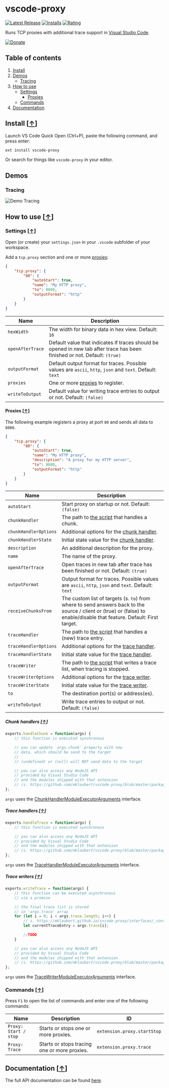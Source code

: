 # vscode-proxy

[![Latest Release](https://vsmarketplacebadge.apphb.com/version-short/mkloubert.vscode-proxy.svg)](https://marketplace.visualstudio.com/items?itemName=mkloubert.vscode-proxy)
[![Installs](https://vsmarketplacebadge.apphb.com/installs/mkloubert.vscode-proxy.svg)](https://marketplace.visualstudio.com/items?itemName=mkloubert.vscode-proxy)
[![Rating](https://vsmarketplacebadge.apphb.com/rating-short/mkloubert.vscode-proxy.svg)](https://marketplace.visualstudio.com/items?itemName=mkloubert.vscode-proxy#review-details)

Runs TCP proxies with additional trace support in [Visual Studio Code](https://code.visualstudio.com/).

[![Donate](https://img.shields.io/badge/Donate-PayPal-green.svg)](https://www.paypal.com/cgi-bin/webscr?cmd=_s-xclick&hosted_button_id=GJJDLPTHEA4BC)

## Table of contents

1. [Install](#install-)
2. [Demos](#demos-)
   * [Tracing](#tracing-)
3. [How to use](#how-to-use-)
   * [Settings](#settings-)
     * [Proxies](#proxies-)
   * [Commands](#commands-)
4. [Documentation](#documentation-)

## Install [[&uarr;](#table-of-contents)]

Launch VS Code Quick Open (Ctrl+P), paste the following command, and press enter:

```bash
ext install vscode-proxy
```

Or search for things like `vscode-proxy` in your editor.

## Demos

### Tracing

![Demo Tracing](https://raw.githubusercontent.com/mkloubert/vscode-proxy/master/img/demo1.gif)

## How to use [[&uarr;](#table-of-contents)]

### Settings [[&uarr;](#how-to-use-)]

Open (or create) your `settings.json` in your `.vscode` subfolder of your workspace.

Add a `tcp.proxy` section and one or more [proxies](#proxies-):

```json
{
    "tcp.proxy": {
        "80": {
            "autoStart": true,
            "name": "My HTTP proxy",
            "to": 8080,
            "outputFormat": "http"
        }
    }
}
```

| Name | Description |
| ---- | --------- |
| `hexWidth` | The width for binary data in hex view. Default: `16` |
| `openAfterTrace` | Default value that indicates if traces should be opened in new tab after trace has been finished or not. Default: `(true)` |
| `outputFormat` | Default output format for traces. Possible values are `ascii`, `http`, `json` and `text`. Default: `text` |
| `proxies` | One or more [proxies](#proxies-) to register. |
| `writeToOutput` | Default value for writing trace entries to output or not. Default: `(false)` |

#### Proxies [[&uarr;](#settings-)]

The following example registers a proxy at port `80` and sends all data to `8080`.

```json
{
    "tcp.proxy": {
        "80": {
            "autoStart": true,
            "name": "My HTTP proxy",
            "description": "A proxy for my HTTP server",
            "to": 8080,
            "outputFormat": "http"
        }
    }
}
```

| Name | Description |
| ---- | --------- |
| `autoStart` | Start proxy on startup or not. Default: `(false)` |
| `chunkHandler` | The path to [the script](#chunk-handlers-) that handles a chunk. |
| `chunkHandlerOptions` | Additional options for the [chunk handler](#chunk-handlers-). |
| `chunkHandlerState` | Initial state value for the [chunk handler](#chunk-handlers-). |
| `description` | An additional description for the proxy. |
| `name` | The name of the proxy. |
| `openAfterTrace` | Open traces in new tab after trace has been finished or not. Default: `(true)` |
| `outputFormat` | Output format for traces. Possible values are `ascii`, `http`, `json` and `text`. Default: `text` |
| `receiveChunksFrom` | The custom list of targets (s. `to`) from where to send answers back to the source / client or (true) or (false) to enable/disable that feature. Default: First target. |
| `traceHandler` | The path to [the script](#trace-handlers-) that handles a (new) trace entry. |
| `traceHandlerOptions` | Additional options for the [trace handler](#trace-handlers-). |
| `traceHandlerState` | Initial state value for the [trace handler](#trace-handlers-). |
| `traceWriter` | The path to [the script](#trace-writers-) that writes a trace list, when tracing is stopped. |
| `traceWriterOptions` | Additional options for the [trace writer](#trace-writers-). |
| `traceWriterState` | Initial state value for the [trace writer](#trace-writers-). |
| `to` | The destination port(s) or address(es). |
| `writeToOutput` | Write trace entries to output or not. Default: `(false)` |

##### Chunk handlers [[&uarr;](#proxies-)]

```javascript
exports.handleChunk = function(args) {
    // this function is executed synchronous

    // you can update `args.chunk` property with new
    // data, which should be send to the target
    // 
    // (undefined) or (null) will NOT send data to the target

    // you can also access any NodeJS API
    // provided by Visual Studio Code
    // and the modules shipped with that extension
    // (s. https://github.com/mkloubert/vscode-proxy/blob/master/package.json)
};
```

`args` uses the [ChunkHandlerModuleExecutorArguments](https://mkloubert.github.io/vscode-proxy/interfaces/_contracts_.chunkhandlermoduleexecutorarguments.html) interface.

##### Trace handlers [[&uarr;](#proxies-)]

```javascript
exports.handleTrace = function(args) {
    // this function is executed synchronous

    // you can also access any NodeJS API
    // provided by Visual Studio Code
    // and the modules shipped with that extension
    // (s. https://github.com/mkloubert/vscode-proxy/blob/master/package.json)
};
```

`args` uses the [TraceHandlerModuleExecutorArguments](https://mkloubert.github.io/vscode-proxy/interfaces/_contracts_.tracehandlermoduleexecutorarguments.html) interface.

##### Trace writers [[&uarr;](#proxies-)]

```javascript
exports.writeTrace = function(args) {
    // this function can be executed asynchronous
    // via a promise

    // the final trace list is stored
    // in 'args.trace' array
    for (let i = 0; i < args.trace.length; i++) {
        // s. https://mkloubert.github.io/vscode-proxy/interfaces/_contracts_.traceentry.html
        let currentTraceEntry = args.trace[i];

        //TODO
    }

    // you can also access any NodeJS API
    // provided by Visual Studio Code
    // and the modules shipped with that extension
    // (s. https://github.com/mkloubert/vscode-proxy/blob/master/package.json)
};
```

`args` uses the [TraceWriterModuleExecutorArguments](https://mkloubert.github.io/vscode-proxy/interfaces/_contracts_.tracewritermoduleexecutorarguments.html) interface.

### Commands [[&uarr;](#how-to-use-)]

Press `F1` to open the list of commands and enter one of the following commands:

| Name | Description | ID | 
| ---- | --------- | --------- | 
| `Proxy: Start / stop` | Starts or stops one or more proxies. | `extension.proxy.startStop` | 
| `Proxy: Trace` | Starts or stops tracing one or more proxies. | `extension.proxy.trace` | 

## Documentation [[&uarr;](#table-of-contents)]

The full API documentation can be found [here](https://mkloubert.github.io/vscode-proxy/).
